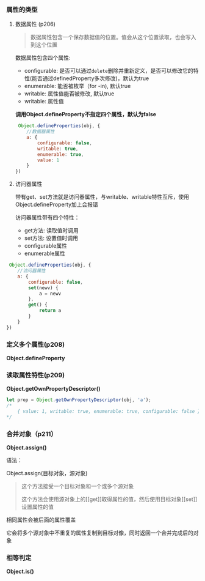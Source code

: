 ### 属性的类型

1. 数据属性  (p206)

   > 数据属性包含一个保存数据值的位置。值会从这个位置读取，也会写入到这个位置	

   数据属性包含四个属性:

   * configurable:  是否可以通过`delete`删除并重新定义，是否可以修改它的特性(能否通过definedProperty多次修改)，默认为true
   * enumerable: 能否被枚举（for -in), 默认true
   * writable: 属性值能否被修改, 默认true
   * writable: 属性值

   **调用Object.defineProperty不指定四个属性，默认为false**

   ```javascript
    Object.defineProperties(obj, {
       //数据器属性
       a: {
           configurable: false,
           writable: true,
           enumerable: true,
           value: 1
       }
   })
   ```

   

2. 访问器属性

   带有get、set方法就是访问器属性，与writable、writable特性互斥，使用Object.defineProperty加上会报错

   访问器属性带有四个特性：

   * get方法: 读取值时调用
   * set方法: 设置值时调用
   * configurable属性
   * enumerable属性

```javascript
 Object.defineProperties(obj, {
    //访问器属性
    a: {
        configurable: false,
        set(newv) {
            a = newv
        },
        get() {
            return a
        }
    }
})
```



### 定义多个属性(p208)

**Object.defineProperty**



### 读取属性特性(p209)

**Object.getOwnPropertyDescriptor()**

```javascript
let prop = Object.getOwnPropertyDescriptor(obj, 'a');
/*
	{ value: 1, writable: true, enumerable: true, configurable: false }
*/
```



### 合并对象（p211）

**Object.assign()**

语法： 

Object.assign(目标对象，源对象)

> 这个方法接受一个目标对象和一个或多个源对象
>
> 这个方法会使用源对象上的[[get]]取得属性的值，然后使用目标对象[[set]]设置属性的值

相同属性会被后面的属性覆盖

它会将多个源对象中不重复的属性复制到目标对像，同时返回一个合并完成后的对象



### 相等判定

**Object.is()**

